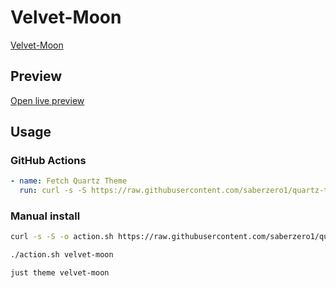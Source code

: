 # Velvet-Moon

[Velvet-Moon](https://quinta0.github.io/)

## Preview

[Open live preview](https://quartz-themes.github.io/velvet-moon/)

## Usage

### GitHub Actions

```yaml
- name: Fetch Quartz Theme
  run: curl -s -S https://raw.githubusercontent.com/saberzero1/quartz-themes/master/action.sh | bash -s -- velvet-moon
```

### Manual install

```bash
curl -s -S -o action.sh https://raw.githubusercontent.com/saberzero1/quartz-themes/master/action.sh

./action.sh velvet-moon
```

```bash
just theme velvet-moon
```

